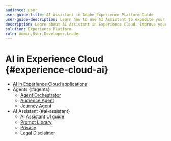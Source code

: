 ```yaml
---
audience: user
user-guide-title: AI Assistant in Adobe Experience Platform Guide
user-guide-description: Learn how to use AI Assistant to expedite your workflow with Adobe Experience Platform and Real-Time Customer Data Platform.
description: Learn about AI Assistant in Experience Cloud. Improve your product knowledge and gain operational insights using AI in Experience Cloud.
solution: Experience Platform
role: Admin,User,Developer,Leader
---
```


# AI in Experience Cloud {#experience-cloud-ai}

- [AI in Experience Cloud applications](home.md)
- Agents {#agents}
  - [Agent Orchestrator](./agents/agent-orchestrator.md)
  - [Audience Agent](./agents/audience.md)
  - [Journey Agent](./agents/ajo-agent.md)
- AI Assistant {#ai-assistant}
  - [AI Assistant UI guide](./ai-assistant/ai-assistant-ui.md)
  - [Prompt Library](./ai-assistant/prompt-library.md)
  - [Privacy](./ai-assistant/privacy.md)
  - [Legal Disclaimer](./ai-assistant/legal-disclaimer.md)
